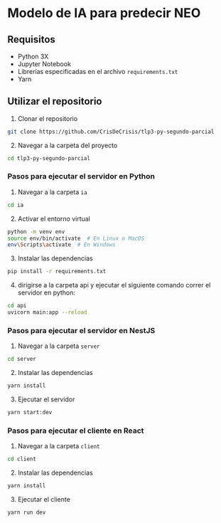 # Modelo de IA para predecir NEO

## Requisitos

- Python 3X
- Jupyter Notebook
- Librerías especificadas en el archivo `requirements.txt`
- Yarn

## Utilizar el repositorio

1. Clonar el repositorio

```bash
git clone https://github.com/CrisDeCrisis/tlp3-py-segundo-parcial
```

2. Navegar a la carpeta del proyecto

```bash
cd tlp3-py-segundo-parcial
```

### Pasos para ejecutar el servidor en Python

1. Navegar a la carpeta `ia`

```bash
cd ia
```

2. Activar el entorno virtual

```bash
python -m venv env
source env/bin/activate  # En Linux o MacOS
env\Scripts\activate  # En Windows
```

3. Instalar las dependencias

```bash
pip install -r requirements.txt
```

4. dirigirse a la carpeta api y ejecutar el siguiente comando correr el servidor en python:

```bash
cd api
uvicorn main:app --reload
```

### Pasos para ejecutar el servidor en NestJS

1. Navegar a la carpeta `server`

```bash
cd server
```

2. Instalar las dependencias

```bash
yarn install
```

3. Ejecutar el servidor

```bash
yarn start:dev
```

### Pasos para ejecutar el cliente en React

1. Navegar a la carpeta `client`

```bash
cd client
```

2. Instalar las dependencias

```bash
yarn install
```

3. Ejecutar el cliente

```bash
yarn run dev
```
